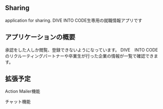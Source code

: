 ## Sharing
application for sharing.
DIVE INTO CODE生専用の就職情報アプリです
## アプリケーションの概要
承認をした人しか閲覧、登録できないようになっています。
DIVE　INTO CODEのリクルーティングパートナーや卒業生が行った企業の情報が一覧で確認できます。
## 拡張予定
Action Mailer機能

チャット機能
